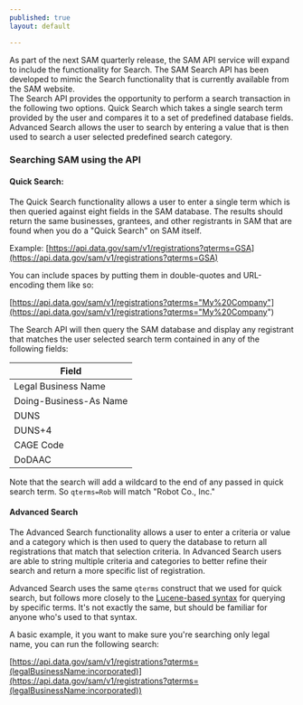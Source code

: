 ```yaml
---
published: true
layout: default

---
```


As part of the next SAM quarterly release, the SAM API service will expand to include the functionality for Search.  The SAM Search API has been developed to mimic the Search functionality that is currently available from the SAM website.  
The Search API provides the opportunity to perform a search transaction in the following two options. Quick Search which takes a single search term provided by the user and compares it to a set of predefined database fields.  Advanced Search allows the user to search by entering a value that is then used to search a user selected predefined search category. 

### Searching SAM using the API

#### Quick Search:

The Quick Search functionality allows a user to enter a single term which is then queried against eight fields in the SAM database.  The results should return the same businesses, grantees, and other registrants in SAM that are found when you do a "Quick Search" on SAM itself.

Example: [https://api.data.gov/sam/v1/registrations?qterms=GSA](https://api.data.gov/sam/v1/registrations?qterms=GSA)

You can include spaces by putting them in double-quotes and URL-encoding them like so:

[https://api.data.gov/sam/v1/registrations?qterms="My%20Company"](https://api.data.gov/sam/v1/registrations?qterms="My%20Company")

The Search API will then query the SAM database and display any registrant that matches the user selected search term contained in any of the following fields: 

| Field                  |
|------------------------|
| Legal Business Name    |
| Doing-Business-As Name |
| DUNS                   |
| DUNS+4                 |
| CAGE Code              |
| DoDAAC                 |

Note that the search will add a wildcard to the end of any passed in quick search term. So ```qterms=Rob``` will match "Robot Co., Inc."

#### Advanced Search

The Advanced Search functionality allows a user to enter a criteria or value and a category which is then used to query the database to return all registrations that match that selection criteria.  In Advanced Search users are able to string multiple criteria and categories to better refine their search and return a more specific list of registration.

Advanced Search uses the same ```qterms``` construct that we used for quick search, but follows more closely to the [Lucene-based syntax](http://lucene.apache.org/core/2_9_4/queryparsersyntax.html) for querying by specific terms. It's not exactly the same, but should be familiar for anyone who's used to that syntax.

A basic example, it you want to make sure you're searching only legal name, you can run the following search:

[https://api.data.gov/sam/v1/registrations?qterms=(legalBusinessName:incorporated)](https://api.data.gov/sam/v1/registrations?qterms=(legalBusinessName:incorporated))







